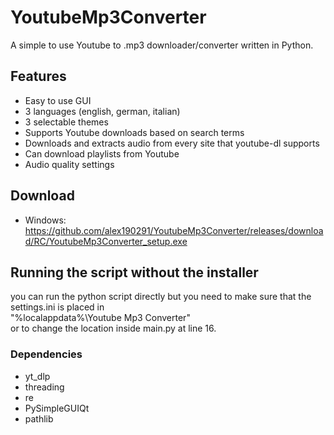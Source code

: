 # YoutubeMp3Converter
A simple to use Youtube to .mp3 downloader/converter written in Python.

## Features
- Easy to use GUI 
- 3 languages (english, german, italian)
- 3 selectable themes
- Supports Youtube downloads based on search terms
- Downloads and extracts audio from every site that youtube-dl supports
- Can download playlists from Youtube
- Audio quality settings

## Download
- Windows: https://github.com/alex190291/YoutubeMp3Converter/releases/download/RC/YoutubeMp3Converter_setup.exe

## Running the script without the installer
you can run the python script directly but you need to make sure that the settings.ini is placed in  
"%localappdata%\Youtube Mp3 Converter\"  
or to change the location inside main.py at line 16.

### Dependencies
- yt_dlp
- threading
- re
- PySimpleGUIQt
- pathlib



